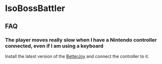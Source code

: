 # IsoBossBattler

## FAQ

### The player moves really slow when I have a Nintendo controller connected, even if I am using a keyboard

Install the latest version of the [BetterJoy](https://github.com/Davidobot/BetterJoy#how-to-use) and connect
the controller to it.
